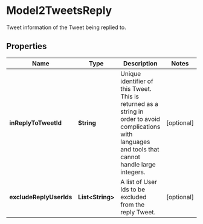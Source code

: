 

# Model2TweetsReply

Tweet information of the Tweet being replied to.

## Properties

Name | Type | Description | Notes
------------ | ------------- | ------------- | -------------
**inReplyToTweetId** | **String** | Unique identifier of this Tweet. This is returned as a string in order to avoid complications with languages and tools that cannot handle large integers. |  [optional]
**excludeReplyUserIds** | **List&lt;String&gt;** | A list of User Ids to be excluded from the reply Tweet. |  [optional]



